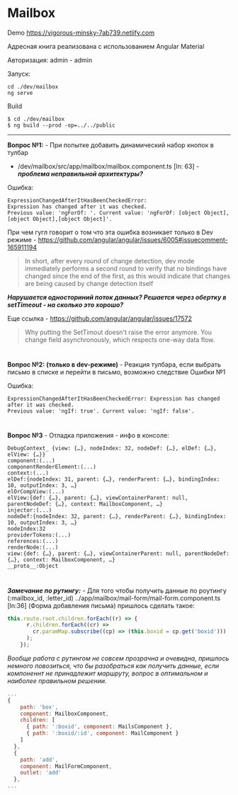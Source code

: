 # Mailbox

Demo https://vigorous-minsky-7ab739.netlify.com

Адресная книга реализована с использованием Angular Material

Авторизация: admin - admin

Запуск:
```
cd ./dev/mailbox
ng serve
```

Build
```
$ cd ./dev/mailbox
$ ng build --prod -op=../../public
```

<hr>

**Вопрос №1:** - При попытке добавить динамический набор кнопок в тулбар
 - /dev/mailbox/src/app/mailbox/mailbox.component.ts [ln: 63] - ***проблема неправильной архитектуры?***

Oшибка:
```
ExpressionChangedAfterItHasBeenCheckedError:
Expression has changed after it was checked.
Previous value: 'ngForOf: '. Current value: 'ngForOf: [object Object],[object Object],[object Object]'.
```

При чем гугл говорит о том что эта ошибка возникает только в Dev режиме - https://github.com/angular/angular/issues/6005#issuecomment-165911194

>In short, after every round of change detection, 
>dev mode immediately performs a second round to verify that no bindings have changed since the end of the first, 
>as this would indicate that changes are being caused by change detection itself

***Нарушается односториний поток данных? Решается через обертку в setTimeout - на сколько это хорошо?***

Еще ссылка - https://github.com/angular/angular/issues/17572

>Why putting the SetTimout doesn't raise the error anymore.
>You change field asynchronously, which respects one-way data flow.

#

**Вопрос №2: (только в dev-режиме)** - Реакция тулбара, если выбрать письмо в списке и перейти в письмо, 
возможно следствие Ошибки №1

Ошибка: 
```
ExpressionChangedAfterItHasBeenCheckedError: Expression has changed after it was checked. 
Previous value: 'ngIf: true'. Current value: 'ngIf: false'.
```

#

**Вопрос №3** - Отладка приложения - инфо в консоле:

```
DebugContext_ {view: {…}, nodeIndex: 32, nodeDef: {…}, elDef: {…}, elView: {…}}
component:(...)
componentRenderElement:(...)
context:(...)
elDef:{nodeIndex: 31, parent: {…}, renderParent: {…}, bindingIndex: 10, outputIndex: 3, …}
elOrCompView:(...)
elView:{def: {…}, parent: {…}, viewContainerParent: null, parentNodeDef: {…}, context: MailboxComponent, …}
injector:(...)
nodeDef:{nodeIndex: 32, parent: {…}, renderParent: {…}, bindingIndex: 10, outputIndex: 3, …}
nodeIndex:32
providerTokens:(...)
references:(...)
renderNode:(...)
view:{def: {…}, parent: {…}, viewContainerParent: null, parentNodeDef: {…}, context: MailboxComponent, …}
__proto__:Object
```

#

***Замечание по рутингу:*** - Для того чтобы получить данные по роутингу (:mailbox_id, :letter_id) 
../app/mailbox/mail-form/mail-form.component.ts [ln:36] (Форма добавления письма)
пришлось сделать такое:

``` js
this.route.root.children.forEach((r) => {
      r.children.forEach((cr) =>
        cr.paramMap.subscribe((cp) => (this.boxid = cp.get('boxid')))
      );
    });
```
*Вообще работа с рутингом не совсем прозрачна и очевидна, пришлось немного повозиться, что бы разобраться как получить данные, если компоненнт не принадлежит маршруту, вопрос в оптимальном и наиболее правильном решении.*

```js
...
{
    path: 'box',
    component: MailboxComponent,
    children: [
      { path: ':boxid', component: MailsComponent },
      { path: ':boxid/:id', component: MailComponent }
    ]
  },
  {
    path: 'add',
    component: MailFormComponent,
    outlet: 'add'
  },
...
```


